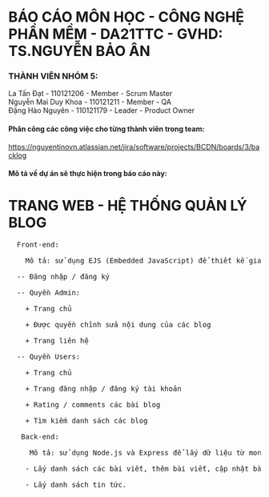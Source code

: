 # BÁO CÁO MÔN HỌC - CÔNG NGHỆ PHẦN MỀM - DA21TTC - GVHD: TS.NGUYỄN BẢO ÂN

### THÀNH VIÊN NHÓM 5: 
La Tấn Đạt - 110121206 - Member - Scrum Master <br>
Nguyễn Mai Duy Khoa - 110121211 - Member - QA <br>
Đặng Hào Nguyên - 110121179 - Leader - Product Owner <br>

#### Phân công các công việc cho từng thành viên trong team:
<https://nguyentinovn.atlassian.net/jira/software/projects/BCDN/boards/3/backlog>

#### Mô tả về dự án sẽ thực hiện trong báo cáo này: 

# TRANG WEB - HỆ THỐNG QUẢN LÝ BLOG 
<pre>
  Front-end:
  
    Mô tả: sử dụng EJS (Embedded JavaScript) để thiết kế giao diện, axios để lấy dữ liệu từ MonggoDB bằng Node.js và Express
          
  -- Đăng nhập / đăng ký

  -- Quyền Admin: 
  
    + Trang chủ

    + Được quyền chỉnh sửa nội dung của các blog
  
    + Trang liên hệ

  -- Quyền Users:

    + Trang chủ
  
    + Trang đăng nhập / đăng ký tài khoản

    + Rating / comments các bài blog

    + Tìm kiếm danh sách các blog

   Back-end:
  
     Mô tả: sử dụng Node.js và Express để lấy dữ liệu từ monggoDB theo mô hình ME(N)N stack (với view là front-end EJS (Embedded JavaScript))
  
    - Lấy danh sách các bài viết, thêm bài viết, cập nhật bài viết, danh sách bài viết, thêm thông báo.

    - Lấy danh sách tin tức.
</pre>

